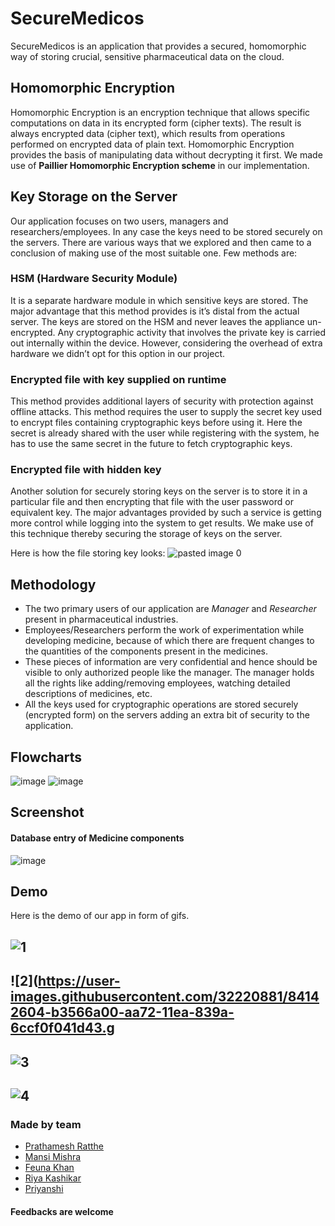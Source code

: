 # SecureMedicos
SecureMedicos is an application that provides a secured, homomorphic way of storing crucial, sensitive pharmaceutical data on the cloud.


## Homomorphic Encryption
Homomorphic Encryption is an encryption technique that allows specific computations on data in its encrypted form (cipher texts). The result is always encrypted data (cipher text), which results from operations performed on encrypted data of plain text. Homomorphic Encryption provides the basis of manipulating data without decrypting it first. We made use of **Paillier Homomorphic Encryption scheme** in our implementation.

## Key Storage on the Server
Our application focuses on two users, managers and researchers/employees. In any case the keys need to be stored securely on the servers. There are various ways that we explored and then came to a conclusion of making use of the most suitable one. Few methods are:

### HSM (Hardware Security Module)
It is a separate hardware module in which sensitive keys are stored. The major advantage that this method provides is it’s distal from the actual server. The keys are stored on the HSM and never leaves the appliance un-encrypted. Any cryptographic activity that involves the private key is carried out internally within the device. However, considering the overhead of extra hardware we didn’t opt for this option in our project.

### Encrypted file with key supplied on runtime
This method provides additional layers of security with protection against offline attacks. This method requires the user to supply the secret key used to encrypt files containing cryptographic keys before using it. Here the secret is already shared with the user while registering with the system, he has to use the same secret in the future to fetch cryptographic keys.

### Encrypted file with hidden key
Another solution for securely storing keys on the server is to store it in a particular file and then encrypting that file with the user password or equivalent key. The major advantages provided by such a service is getting more control while logging into the system to get results. We make use of this technique thereby securing the storage of keys on the server.

Here is how the file storing key looks:
![pasted image 0](https://user-images.githubusercontent.com/32220881/84137288-17c0fb80-aa6a-11ea-9310-625f06955d52.png)

## Methodology
* The two primary users of our application are *Manager* and *Researcher* present in pharmaceutical industries.
* Employees/Researchers perform the work of experimentation while developing medicine, because of which there are frequent changes to the quantities of the components present in the medicines. 
* These pieces of information are very confidential and hence should be visible to only authorized people like the manager. The manager holds all the rights like adding/removing employees, watching detailed descriptions of medicines, etc.
* All the keys used for cryptographic operations are stored securely (encrypted form) on the servers adding an extra bit of security to the application.

## Flowcharts
![image](https://user-images.githubusercontent.com/32220881/84137806-d41ac180-aa6a-11ea-9314-3181ff164a06.png) ![image](https://user-images.githubusercontent.com/32220881/84137862-edbc0900-aa6a-11ea-8db0-737a11dc8206.png)

## Screenshot 
#### Database entry of Medicine components

![image](https://user-images.githubusercontent.com/32220881/84143326-02e96580-aa74-11ea-89ac-6b58cbf207de.png)

## Demo
Here is the demo of our app in form of gifs.


![1](https://user-images.githubusercontent.com/32220881/84142462-725e5580-aa72-11ea-9406-181c49e3c549.gif)
------------------------------------------------------------------------------------------
![2](https://user-images.githubusercontent.com/32220881/84142604-b3566a00-aa72-11ea-839a-6ccf0f041d43.g
--------------------
![3](https://user-images.githubusercontent.com/32220881/84142673-d3862900-aa72-11ea-838f-9274154067bc.gif)
-------------
![4](https://user-images.githubusercontent.com/32220881/84142713-e7ca2600-aa72-11ea-970e-1a2c23be6b79.gif)
-------------

### Made by team
* [Prathamesh Ratthe](https://github.com/prathameshratthe)
* [Mansi Mishra](https://github.com/mansi815)
* [Feuna Khan](https://github.com/feuna27)
* [Riya Kashikar](https://github.com/riya-kashikar)
* [Priyanshi](https://github.com/priyanshi0912)

#### Feedbacks are welcome
